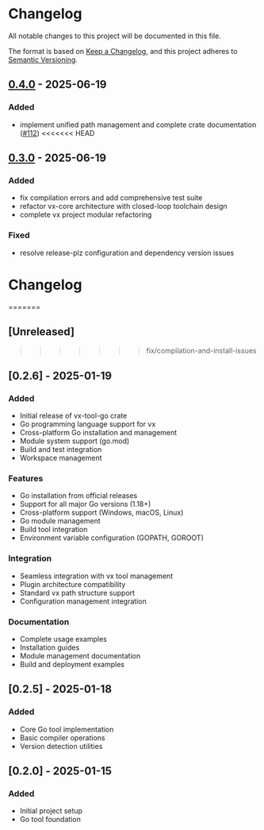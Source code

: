 # Changelog

All notable changes to this project will be documented in this file.

The format is based on [Keep a Changelog](https://keepachangelog.com/en/1.0.0/),
and this project adheres to [Semantic Versioning](https://semver.org/spec/v2.0.0.html).


## [0.4.0](https://github.com/loonghao/vx/compare/vx-tool-go-v0.3.0...vx-tool-go-v0.4.0) - 2025-06-19

### Added

- implement unified path management and complete crate documentation ([#112](https://github.com/loonghao/vx/pull/112))
<<<<<<< HEAD

## [0.3.0](https://github.com/loonghao/vx/compare/vx-tool-go-v0.2.6...vx-tool-go-v0.3.0) - 2025-06-19

### Added

- fix compilation errors and add comprehensive test suite
- refactor vx-core architecture with closed-loop toolchain design
- complete vx project modular refactoring

### Fixed

- resolve release-plz configuration and dependency version issues
# Changelog
=======
## [Unreleased]
>>>>>>> fix/compilation-and-install-issues

## [0.2.6] - 2025-01-19

### Added
- Initial release of vx-tool-go crate
- Go programming language support for vx
- Cross-platform Go installation and management
- Module system support (go.mod)
- Build and test integration
- Workspace management

### Features
- Go installation from official releases
- Support for all major Go versions (1.18+)
- Cross-platform support (Windows, macOS, Linux)
- Go module management
- Build tool integration
- Environment variable configuration (GOPATH, GOROOT)

### Integration
- Seamless integration with vx tool management
- Plugin architecture compatibility
- Standard vx path structure support
- Configuration management integration

### Documentation
- Complete usage examples
- Installation guides
- Module management documentation
- Build and deployment examples

## [0.2.5] - 2025-01-18

### Added
- Core Go tool implementation
- Basic compiler operations
- Version detection utilities

## [0.2.0] - 2025-01-15

### Added
- Initial project setup
- Go tool foundation